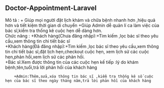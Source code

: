 
## Doctor-Appointment-Laravel 

Mô tả :   + Giúp mọi người đặt lịch khám và chữa bệnh nhanh hơn ,hiệu quả hơn và tiết kiệm thời  gian di chuyển
           +Giúp Admin dễ quản lí ca làm việc của bác sĩ,kiểm tra thống kê cuộc hẹn dễ dàng hơn. 
<br/>
Chức năng :
        +Khách hàng(Chưa đăng nhập):+Tìm kiếm ,lọc bác sĩ theo yêu cầu,xem thông tin chi tiết bác sĩ
        <br/>
        +Khách hàng(Đã đăng nhập):+Tìm kiếm ,lọc bác sĩ theo yêu cầu,xem thông tin chi tiết bác sĩ,đặt lịch hẹn,checkout cuộc hẹn,
        xem lịch sử các cuộc hẹn,phản hồi,xem lịch sử các phản hồi.<br/>
        +Bác sĩ:Xem được thông tin của các cuộc hẹn kế tiếp :lý do khám bệnh,tên,tuổi,trả lời phản hồi của khách hàng<br/>
        
        +Admin:Thêm,sửa,xóa thông tin bác sĩ ,kiểm tra thống kê số cuộc hẹn của bác sĩ theo ngày tháng năm,trả lời phản hồi của khách hàng
      
        


